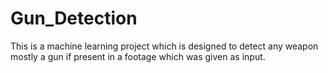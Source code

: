 # Gun_Detection
This is a machine learning project which is designed to detect any weapon mostly a gun if present in a footage which was given as input.
